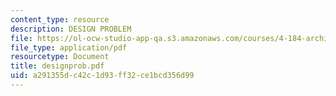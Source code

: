 ```yaml
---
content_type: resource
description: DESIGN PROBLEM
file: https://ol-ocw-studio-app-qa.s3.amazonaws.com/courses/4-184-architectural-design-workshops-computational-design-for-housing-spring-2002/a291355dc42c1d93ff32ce1bcd356d99_designprob.pdf
file_type: application/pdf
resourcetype: Document
title: designprob.pdf
uid: a291355d-c42c-1d93-ff32-ce1bcd356d99
---
```

